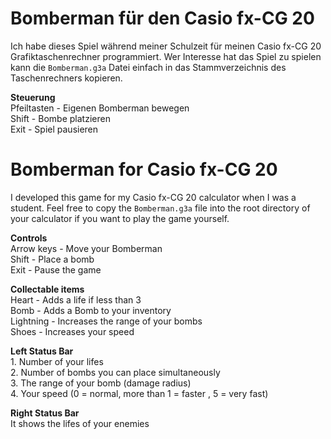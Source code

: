 # Bomberman für den Casio fx-CG 20
Ich habe dieses Spiel während meiner Schulzeit für meinen Casio fx-CG 20 Grafiktaschenrechner programmiert. Wer Interesse hat das Spiel zu spielen kann die ```Bomberman.g3a``` Datei einfach in das Stammverzeichnis des Taschenrechners kopieren.

**Steuerung**\
Pfeiltasten - Eigenen Bomberman bewegen\
Shift - Bombe platzieren\
Exit - Spiel pausieren


# Bomberman for Casio fx-CG 20
I developed this game for my Casio fx-CG 20 calculator when I was a student. Feel free to copy the ```Bomberman.g3a``` file into the root directory of your calculator if you want to play the game yourself.

**Controls**\
Arrow keys - Move your Bomberman\
Shift - Place a bomb\
Exit - Pause the game

**Collectable items**\
Heart - Adds a life if less than 3\
Bomb - Adds a Bomb to your inventory\
Lightning - Increases the range of your bombs\
Shoes - Increases your speed

**Left Status Bar**\
1\. Number of your lifes\
2\. Number of bombs you can place simultaneously\
3\. The range of your bomb (damage radius)\
4\. Your speed (0 = normal, more than 1 = faster , 5 = very fast)

**Right Status Bar**\
It shows the lifes of your enemies
